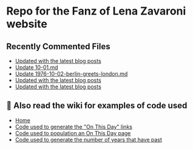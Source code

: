 # Repo for the Fanz of Lena Zavaroni website

## Recently Commented Files
<!-- BLOG-POST-LIST:START -->
- [Updated with the latest blog posts](https://github.com/FanzOfLenaZavaroni/fanzoflenazavaroni.github.io/commit/0e84af56d0e486ce1ac91200ef418d623dc5d0c7)
- [Update 10-01.md](https://github.com/FanzOfLenaZavaroni/fanzoflenazavaroni.github.io/commit/32655cd330cce3109302815e1c8cf3260823eee9)
- [Update 1976-10-02-berlin-greets-london.md](https://github.com/FanzOfLenaZavaroni/fanzoflenazavaroni.github.io/commit/14bac3523333b946f680d82b6758eb281ca46335)
- [Updated with the latest blog posts](https://github.com/FanzOfLenaZavaroni/fanzoflenazavaroni.github.io/commit/c46f25e44e445a6cf4df04921d9f9beb705b9b08)
- [Updated with the latest blog posts](https://github.com/FanzOfLenaZavaroni/fanzoflenazavaroni.github.io/commit/fec98937a8482f71fb4b646cf33da3d5b7595675)
<!-- BLOG-POST-LIST:END -->

## :notebook: Also read the wiki for examples of code used
* [Home](https://github.com/FanzOfLenaZavaroni/fanzoflenazavaroni.github.io/wiki)
* [Code used to generate the "On This Day" links](https://github.com/FanzOfLenaZavaroni/fanzoflenazavaroni.github.io/wiki/On-This-Day-Code)
* [Code used to population an On This Day page](https://github.com/FanzOfLenaZavaroni/fanzoflenazavaroni.github.io/wiki/Code-used-to-population-an-On-This-Day-page)
* [Code used to generate the number of years that have past](https://github.com/FanzOfLenaZavaroni/fanzoflenazavaroni.github.io/wiki/Number-of-years-gone-by-code)
